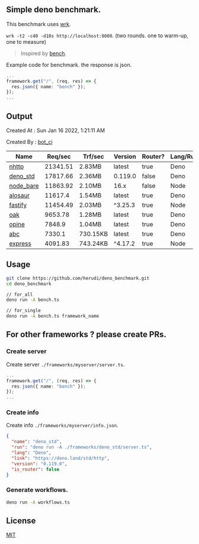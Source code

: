 ## Simple deno benchmark.
This benchmark uses [wrk](https://github.com/wg/wrk).

`wrk -t2 -c40 -d10s http://localhost:8000`. (two rounds. one to warm-up, one to measure)

> Inspired by [bench](https://github.com/denosaurs/bench).

Example code for benchmark. the response is json.
```ts
...
framework.get("/", (req, res) => {
  res.json({ name: "bench" });
});
...
```

## Output
Created At : Sun Jan 16 2022, 1:21:11 AM

Created By : [bot_ci](https://github.com/herudi/deno_benchmarks/commits?author=github-actions%5Bbot%5D)

|Name|Req/sec|Trf/sec|Version|Router?|Lang/Runtime|
|----|----|----|----|----|----|
|[nhttp](https://github.com/nhttp/nhttp)|21341.51|2.83MB|latest|true|Deno|
|[deno_std](https://deno.land/std/http)|17817.66|2.36MB|0.119.0|false|Deno|
|[node_bare](https://nodejs.org)|11863.92|2.10MB|16.x|false|Node|
|[alosaur](https://github.com/alosaur/alosaur)|11617.4|1.54MB|latest|true|Deno|
|[fastify](https://github.com/fastify/fastify)|11454.49|2.03MB|^3.25.3|true|Node|
|[oak](https://github.com/oakserver/oak)|9653.78|1.28MB|latest|true|Deno|
|[opine](https://github.com/cmorten/opine)|7848.9|1.04MB|latest|true|Deno|
|[abc](https://deno.land/x/abc)|7330.1|730.15KB|latest|true|Deno|
|[express](https://github.com/expressjs/express)|4091.83|743.24KB|^4.17.2|true|Node|


## Usage
```bash
git clone https://github.com/herudi/deno_benchmark.git
cd deno_benchmark

// for_all
deno run -A bench.ts

// for_single
deno run -A bench.ts framework_name
```
## For other frameworks ? please create PRs.
### Create server
Create server `./frameworks/myserver/server.ts`.
```ts
...
framework.get("/", (req, res) => {
  res.json({ name: "bench" });
});
...
```
### Create info
Create info `./frameworks/myserver/info.json`.
```json
{
  "name": "deno_std",
  "run": "deno run -A ./frameworks/deno_std/server.ts",
  "lang": "Deno",
  "link": "https://deno.land/std/http",
  "version": "0.119.0",
  "is_router": false
}
```
### Generate workflows.
```bash
deno run -A workflows.ts
```
## License

[MIT](LICENSE)

